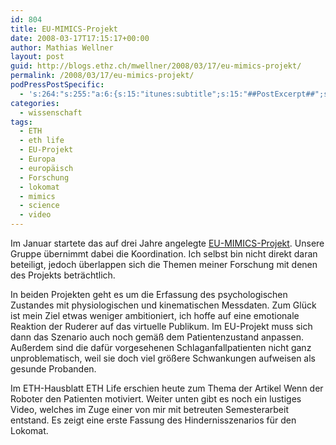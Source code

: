 ```yaml
---
id: 804
title: EU-MIMICS-Projekt
date: 2008-03-17T17:15:17+00:00
author: Mathias Wellner
layout: post
guid: http://blogs.ethz.ch/mwellner/2008/03/17/eu-mimics-projekt/
permalink: /2008/03/17/eu-mimics-projekt/
podPressPostSpecific:
  - 's:264:"s:255:"a:6:{s:15:"itunes:subtitle";s:15:"##PostExcerpt##";s:14:"itunes:summary";s:15:"##PostExcerpt##";s:15:"itunes:keywords";s:17:"##WordPressCats##";s:13:"itunes:author";s:10:"##Global##";s:15:"itunes:explicit";s:7:"Default";s:12:"itunes:block";s:7:"Default";}";";'
categories:
  - wissenschaft
tags:
  - ETH
  - eth life
  - EU-Projekt
  - Europa
  - europäisch
  - Forschung
  - lokomat
  - mimics
  - science
  - video
---
```

Im Januar startete das auf drei Jahre angelegte [EU-MIMICS-Projekt](http://www.mimics.ethz.ch). Unsere Gruppe übernimmt dabei die Koordination. Ich selbst bin nicht direkt daran beteiligt, jedoch überlappen sich die Themen meiner Forschung mit denen des Projekts beträchtlich.

In beiden Projekten geht es um die Erfassung des psychologischen Zustandes mit physiologischen und kinematischen Messdaten. Zum Glück ist mein Ziel etwas weniger ambitioniert, ich hoffe auf eine emotionale Reaktion der Ruderer auf das virtuelle Publikum. Im EU-Projekt muss sich dann das Szenario auch noch gemäß dem Patientenzustand anpassen. Außerdem sind die dafür vorgesehenen Schlaganfallpatienten nicht ganz unproblematisch, weil sie doch viel größere Schwankungen aufweisen als gesunde Probanden.

Im ETH-Hausblatt ETH Life erschien heute zum Thema der Artikel Wenn der Roboter den Patienten motiviert. Weiter unten gibt es noch ein lustiges Video, welches im Zuge einer von mir mit betreuten Semesterarbeit entstand. Es zeigt eine erste Fassung des Hindernisszenarios für den Lokomat.